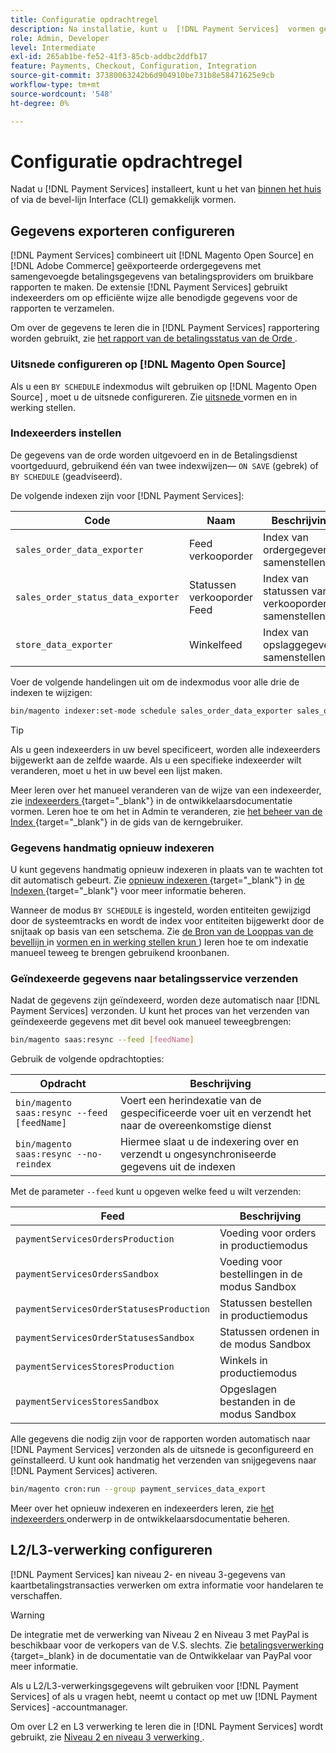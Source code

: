 ```yaml
---
title: Configuratie opdrachtregel
description: Na installatie, kunt u  [!DNL Payment Services]  vormen gebruikend de bevel-lijn Interface (CLI).
role: Admin, Developer
level: Intermediate
exl-id: 265ab1be-fe52-41f3-85cb-addbc2ddfb17
feature: Payments, Checkout, Configuration, Integration
source-git-commit: 37380063242b6d904910be731b8e58471625e9cb
workflow-type: tm+mt
source-wordcount: '548'
ht-degree: 0%

---
```


# Configuratie opdrachtregel

Nadat u [!DNL Payment Services] installeert, kunt u het van [ binnen het huis ](payments-home.md) of via de bevel-lijn Interface (CLI) gemakkelijk vormen.

## Gegevens exporteren configureren

[!DNL Payment Services] combineert uit [!DNL Magento Open Source] en [!DNL Adobe Commerce] geëxporteerde ordergegevens met samengevoegde betalingsgegevens van betalingsproviders om bruikbare rapporten te maken. De extensie [!DNL Payment Services] gebruikt indexeerders om op efficiënte wijze alle benodigde gegevens voor de rapporten te verzamelen.

Om over de gegevens te leren die in [!DNL Payment Services] rapportering worden gebruikt, zie [ het rapport van de betalingsstatus van de Orde ](order-payment-status.md#data-used-in-the-report).

### Uitsnede configureren op [!DNL Magento Open Source]

Als u een `BY SCHEDULE` indexmodus wilt gebruiken op [!DNL Magento Open Source] , moet u de uitsnede configureren. Zie [ uitsnede ](https://experienceleague.adobe.com/en/docs/commerce-operations/configuration-guide/cli/configure-cron-jobs) vormen en in werking stellen.

### Indexeerders instellen

De gegevens van de orde worden uitgevoerd en in de Betalingsdienst voortgeduurd, gebruikend één van twee indexwijzen— `ON SAVE` (gebrek) of `BY SCHEDULE` (geadviseerd).

De volgende indexen zijn voor [!DNL Payment Services]:

| Code | Naam | Beschrijving |
|    ---    |  ---  |  ---  |
| `sales_order_data_exporter` | Feed verkooporder | Index van ordergegevens samenstellen |
| `sales_order_status_data_exporter` | Statussen verkooporder Feed | Index van statussen van verkooporders samenstellen |
| `store_data_exporter` | Winkelfeed | Index van opslaggegevens samenstellen |

Voer de volgende handelingen uit om de indexmodus voor alle drie de indexen te wijzigen:

```bash
bin/magento indexer:set-mode schedule sales_order_data_exporter sales_order_status_data_exporter store_data_exporter
```

>[!TIP]
>
>Als u geen indexeerders in uw bevel specificeert, worden alle indexeerders bijgewerkt aan de zelfde waarde. Als u een specifieke indexeerder wilt veranderen, moet u het in uw bevel een lijst maken.

Meer leren over het manueel veranderen van de wijze van een indexeerder, zie [ indexeerders ](https://experienceleague.adobe.com/en/docs/commerce-operations/configuration-guide/cli/manage-indexers#configure-indexers) {target="_blank"} in de ontwikkelaarsdocumentatie vormen. Leren hoe te om het in Admin te veranderen, zie [ het beheer van de Index ](https://experienceleague.adobe.com/en/docs/commerce-admin/systems/tools/index-management#change-the-index-mode) {target="_blank"} in de gids van de kerngebruiker.

### Gegevens handmatig opnieuw indexeren

U kunt gegevens handmatig opnieuw indexeren in plaats van te wachten tot dit automatisch gebeurt. Zie [ opnieuw indexeren ](https://experienceleague.adobe.com/en/docs/commerce-operations/configuration-guide/cli/manage-indexers#reindex) {target="_blank"} in [ de Indexen ](https://experienceleague.adobe.com/en/docs/commerce-operations/configuration-guide/cli/manage-indexers) {target="_blank"} voor meer informatie beheren.

Wanneer de modus `BY SCHEDULE` is ingesteld, worden entiteiten gewijzigd door de systeemtracks en wordt de index voor entiteiten bijgewerkt door de snijtaak op basis van een setschema. Zie [ de Bron van de Looppas van de bevellijn ](https://experienceleague.adobe.com/en/docs/commerce-operations/configuration-guide/cli/configure-cron-jobs#config-cli-cron-group-run) in [ vormen en in werking stellen krun ](https://experienceleague.adobe.com/en/docs/commerce-operations/configuration-guide/cli/configure-cron-jobs)) leren hoe te om indexatie manueel teweeg te brengen gebruikend kroonbanen.

### Geïndexeerde gegevens naar betalingsservice verzenden

Nadat de gegevens zijn geïndexeerd, worden deze automatisch naar [!DNL Payment Services] verzonden. U kunt het proces van het verzenden van geïndexeerde gegevens met dit bevel ook manueel teweegbrengen:

```bash
bin/magento saas:resync --feed [feedName]
```

Gebruik de volgende opdrachtopties:

| Opdracht | Beschrijving |
|  ---  |  ---  |
| `bin/magento saas:resync --feed [feedName]` | Voert een herindexatie van de gespecificeerde voer uit en verzendt het naar de overeenkomstige dienst |
| `bin/magento saas:resync --no-reindex` | Hiermee slaat u de indexering over en verzendt u ongesynchroniseerde gegevens uit de indexen |

Met de parameter `--feed` kunt u opgeven welke feed u wilt verzenden:

| Feed | Beschrijving |
|  ---  |  ---  |
| `paymentServicesOrdersProduction` | Voeding voor orders in productiemodus |
| `paymentServicesOrdersSandbox` | Voeding voor bestellingen in de modus Sandbox |
| `paymentServicesOrderStatusesProduction` | Statussen bestellen in productiemodus |
| `paymentServicesOrderStatusesSandbox` | Statussen ordenen in de modus Sandbox |
| `paymentServicesStoresProduction` | Winkels in productiemodus |
| `paymentServicesStoresSandbox` | Opgeslagen bestanden in de modus Sandbox |

Alle gegevens die nodig zijn voor de rapporten worden automatisch naar [!DNL Payment Services] verzonden als de uitsnede is geconfigureerd en geïnstalleerd. U kunt ook handmatig het verzenden van snijgegevens naar [!DNL Payment Services] activeren.

```bash
bin/magento cron:run --group payment_services_data_export
```

Meer over het opnieuw indexeren en indexeerders leren, zie [ het indexeerders ](https://experienceleague.adobe.com/en/docs/commerce-operations/configuration-guide/cli/manage-indexers) onderwerp in de ontwikkelaarsdocumentatie beheren.

## L2/L3-verwerking configureren

[!DNL Payment Services] kan niveau 2- en niveau 3-gegevens van kaartbetalingstransacties verwerken om extra informatie voor handelaren te verschaffen.

>[!WARNING]
>
> De integratie met de verwerking van Niveau 2 en Niveau 3 met PayPal is beschikbaar voor de verkopers van de V.S. slechts. Zie [ betalingsverwerking ](https://developer.paypal.com/docs/checkout/advanced/processing/) {target=_blank} in de documentatie van de Ontwikkelaar van PayPal voor meer informatie.

Als u L2/L3-verwerkingsgegevens wilt gebruiken voor [!DNL Payment Services] of als u vragen hebt, neemt u contact op met uw [!DNL Payment Services] -accountmanager.

Om over L2 en L3 verwerking te leren die in [!DNL Payment Services] wordt gebruikt, zie [ Niveau 2 en niveau 3 verwerking ](levels-card-payment-transactions.md).
